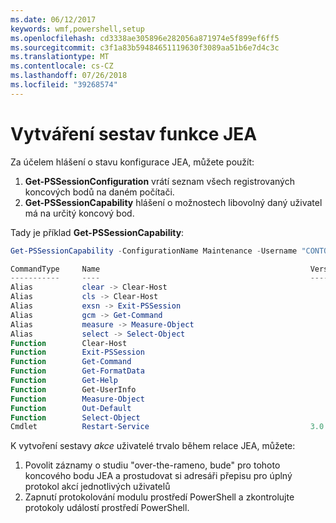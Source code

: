 ```yaml
---
ms.date: 06/12/2017
keywords: wmf,powershell,setup
ms.openlocfilehash: cd3338ae305896e282056a871974e5f899ef6ff5
ms.sourcegitcommit: c3f1a83b59484651119630f3089aa51b6e7d4c3c
ms.translationtype: MT
ms.contentlocale: cs-CZ
ms.lasthandoff: 07/26/2018
ms.locfileid: "39268574"
---
```

# <a name="reporting-on-jea"></a>Vytváření sestav funkce JEA

Za účelem hlášení o stavu konfigurace JEA, můžete použít:

1. **Get-PSSessionConfiguration** vrátí seznam všech registrovaných koncových bodů na daném počítači.
2. **Get-PSSessionCapability** hlášení o možnostech libovolný daný uživatel má na určitý koncový bod.

Tady je příklad **Get-PSSessionCapability**:

```powershell
Get-PSSessionCapability -ConfigurationName Maintenance -Username "CONTOSO\JohnDoe"

CommandType     Name                                               Version    Source
-----------     ----                                               -------    ------
Alias           clear -> Clear-Host
Alias           cls -> Clear-Host
Alias           exsn -> Exit-PSSession
Alias           gcm -> Get-Command
Alias           measure -> Measure-Object
Alias           select -> Select-Object
Function        Clear-Host
Function        Exit-PSSession
Function        Get-Command
Function        Get-FormatData
Function        Get-Help
Function        Get-UserInfo
Function        Measure-Object
Function        Out-Default
Function        Select-Object
Cmdlet          Restart-Service                                    3.0.0.0 Microsof...
```

K vytvoření sestavy _akce_ uživatelé trvalo během relace JEA, můžete:

1. Povolit záznamy o studiu "over-the-rameno, bude" pro tohoto koncového bodu JEA a prostudovat si adresáři přepisu pro úplný protokol akcí jednotlivých uživatelů
2. Zapnutí protokolování modulu prostředí PowerShell a zkontrolujte protokoly událostí prostředí PowerShell.